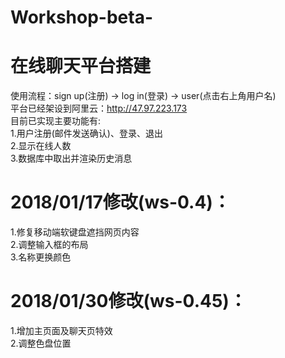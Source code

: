 # Workshop-beta-
在线聊天平台搭建
===
使用流程：sign up(注册) -> log in(登录) -> user(点击右上角用户名)<br>
平台已经架设到阿里云：http://47.97.223.173<br>
目前已实现主要功能有:<br>
1.用户注册(邮件发送确认)、登录、退出<br>
2.显示在线人数<br>
3.数据库中取出并渲染历史消息<br>

2018/01/17修改(ws-0.4)：
===
1.修复移动端软键盘遮挡网页内容<br>
2.调整输入框的布局<br>
3.名称更换颜色<br>

2018/01/30修改(ws-0.45)：
===
1.增加主页面及聊天页特效<br>
2.调整色盘位置<br>
